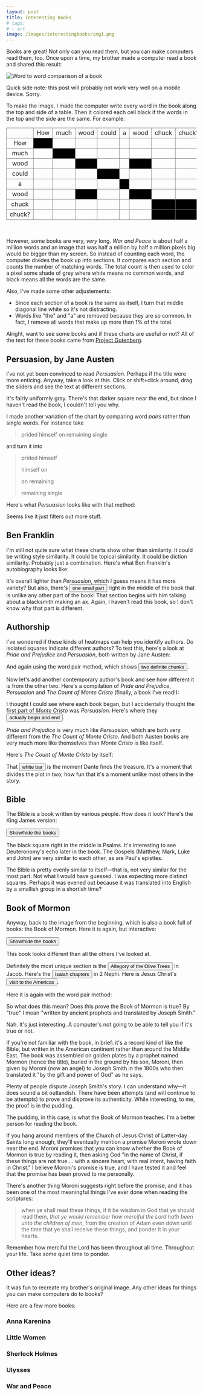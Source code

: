 ```yaml
---
layout: post
title: Interesting Books
# tags:
# - art
image: /images/interestingbooks/img1.png
---
```


Books are great! Not only can you read them, but you can make computers read them, too. Once upon a time, my brother made a computer read a book and shared this result:

![Word to word comparison of a book](/images/interestingbooks/img1.png)

Quick side note: this post will probably not work very well on a mobile device. Sorry.

To make the image, I made the computer write every word in the book along the top and side of a table. Then it colored each cell black if the words in the top and the side are the same. For example:

<style>
table.bordered {
  border-collapse: collapse;
  border-spacing: 0;
  width: 100%;
}
table.bordered td {
  border: 1px solid grey;
  text-align: center;
  vertical-align: center;
}
table.bordered td.mark {
  background-color: black;
}
</style>
<table class="bordered">
  <tr>
    <td></td>
    <td>How</td>
    <td>much</td>
    <td>wood</td>
    <td>could</td>
    <td>a</td>
    <td>wood</td>
    <td>chuck</td>
    <td>chuck?</td>
  </tr>
  <tr>
    <td>How</td>
    <td class="mark"></td>
    <td></td>
    <td></td>
    <td></td>
    <td></td>
    <td></td>
    <td></td>
    <td></td>
  </tr>
  <tr>
    <td>much</td>
    <td></td>
    <td class="mark"></td>
    <td></td>
    <td></td>
    <td></td>
    <td></td>
    <td></td>
    <td></td>
  </tr>
  <tr>
    <td>wood</td>
    <td></td>
    <td></td>
    <td class="mark"></td>
    <td></td>
    <td></td>
    <td class="mark"></td>
    <td></td>
    <td></td>
  </tr>
  <tr>
    <td>could</td>
    <td></td>
    <td></td>
    <td></td>
    <td class="mark"></td>
    <td></td>
    <td></td>
    <td></td>
    <td></td>
  </tr>
  <tr>
    <td>a</td>
    <td></td>
    <td></td>
    <td></td>
    <td></td>
    <td class="mark"></td>
    <td></td>
    <td></td>
    <td></td>
  </tr>
  <tr>
    <td>wood</td>
    <td></td>
    <td></td>
    <td class="mark"></td>
    <td></td>
    <td></td>
    <td class="mark"></td>
    <td></td>
    <td></td>
  </tr>
  <tr>
    <td>chuck</td>
    <td></td>
    <td></td>
    <td></td>
    <td></td>
    <td></td>
    <td></td>
    <td class="mark"></td>
    <td class="mark"></td>
  </tr>
  <tr>
    <td>chuck?</td>
    <td></td>
    <td></td>
    <td></td>
    <td></td>
    <td></td>
    <td></td>
    <td class="mark"></td>
    <td class="mark"></td>
  </tr>  
</table>

<br/>

However, some books are very, *very* long. *War and Peace* is about half a million words and an image that was half a million by half a million pixels big would be bigger than my screen. So instead of counting each word, the computer divides the book up into sections. It compares each section and counts the number of matching words. The total count is then used to color a pixel some shade of grey where white means no common words, and black means all the words are the same.

Also, I've made some other adjustements:

- Since each section of a book is the same as itself, I turn that middle diagonal line white so it's not distracting.
- Words like "the" and "a" are removed because they are so common. In fact, I remove all words that make up more than 1% of the total.

Alright, want to see some books and if these charts are useful or not? All of the text for these books came from [Project Gutenberg](https://www.gutenberg.org/).

<style>
.textpreview {
  background-color: rgba(0,0,0,0.02);
  padding: 2rem;
  border-radius: 6px;
  font-family: monospace;
  flex-basis: 50%;
  max-height: 10rem;
  overflow-y: auto;
  margin-bottom: 2rem;
}
.textpreview .match {
  background-color: rgba(255,251,205,1.0);
}
.box {
  overflow: visible;
  font-size: 0.7rem;
  white-space: nowrap;
}
</style>
<script>
const IMAGESIZE = 740;
function removeExts(x) {
  let parts = x.split('.');
  return parts.slice(0, parts.length - 2).join('.');
}
function debounce(func, delay) {
  let timer;
  return (...args) => {
    if (timer) {
      clearTimeout(timer);
    }
    timer = setTimeout(() => {
      clearTimeout(timer);
      func(...args);
    }, delay)
  }
}
let existing_boxes = {};
function toggleBox(key, color, x0, y0, x1, y1, label) {
  let fullkey = `${key} ${color} ${x0} ${y0} ${x1} ${y1} ${label}`;
  label = label || '';
  if (existing_boxes[fullkey]) {
    existing_boxes[fullkey].parentNode.removeChild(existing_boxes[fullkey]);
    delete existing_boxes[fullkey];
  } else {
    let wrap = document.querySelector(`#${key} .wrap`);
    let box = document.createElement('div');
    box.classList.add('box');
    box.setAttribute('style', `position: absolute; background-color: ${color};`);
    box.style.left = `${100 * x0/IMAGESIZE}%`;
    box.style.top = `${100 * y0/IMAGESIZE}%`;
    box.style.width = `${100 * (x1 - x0)/IMAGESIZE}%`;
    box.style.height = `${100 * (y1 - y0)/IMAGESIZE}%`;
    box.innerText = label;
    existing_boxes[fullkey] = box; 
    wrap.appendChild(box);
  }
}
function toggleCenterBox(key, color, start, end, label) {
  toggleBox(key, color, start, start, end, end, label);
}
var img_ids = 0;
function showInspectableImage(imageurl, key) {
  let img_id = key || "inspectable-" + img_ids++;
  
  let wrap = document.createElement('div');
  wrap.classList.add('wrap');
  wrap.setAttribute('style', 'position: relative');

  let img = document.createElement('img');
  img.src = imageurl;
  img.addEventListener('click', (ev) => {
    if (ev.shiftKey) {
      slider2.value = ev.offsetX;
      updateHighlight(1, Number(ev.offsetX));
    } else {
      slider1.value = ev.offsetX;
      updateHighlight(0, Number(ev.offsetX));
    }
  })

  let highlight1 = document.createElement('div');
  highlight1.setAttribute('style', 'width: 1px; height: 100%; background-color: rgba(255,0,0,0.5); position: absolute; top: 0; left: 0;');

  let highlight2 = document.createElement('div');
  highlight2.setAttribute('style', 'width: 1px; height: 100%; background-color: rgba(0,0,255,0.5); position: absolute; top: 0; left: 0;');

  wrap.appendChild(img);
  wrap.appendChild(highlight1);
  wrap.appendChild(highlight2);
  
  let text1 = '';
  let textpreview1 = document.createElement('div');
  textpreview1.classList.add('textpreview');
  let text2 = '';
  let textpreview2 = document.createElement('div');
  textpreview2.classList.add('textpreview');
  let previews = document.createElement('div');
  previews.setAttribute('style', 'display: flex;');
  previews.appendChild(textpreview1);
  previews.appendChild(textpreview2);

  let slider1 = document.createElement('input');
  slider1.setAttribute('type', 'range');
  slider1.setAttribute('min', '0');
  slider1.setAttribute('max', IMAGESIZE);
  slider1.setAttribute('value', '0');
  slider1.setAttribute('style', 'width: 100%;');

  let slider2 = document.createElement('input');
  slider2.setAttribute('type', 'range');
  slider2.setAttribute('min', '0');
  slider2.setAttribute('max', IMAGESIZE);
  slider2.setAttribute('value', '0');
  slider2.setAttribute('style', 'width: 100%;');
  
  function compareTexts() {
    console.log("comparing texts");
    if (!text1 || !text2) {
      return;
    }
    let parts1 = text1.split(' ');
    let s1 = new Set(parts1);
    let parts2 = text2.split(' ');
    let s2 = new Set(parts2);
    textpreview1.innerHTML = 'Chunk ' + textpreview1.getAttribute('chunk') + '\n' + parts1.map(word => {
      if (s2.has(word)) {
        return '<span class="match">' + word + '</span>'
      } else {
        return '<span>' + word + '</span>';
      }
    }).join('&nbsp;');
    textpreview2.innerHTML = 'Chunk ' + textpreview2.getAttribute('chunk') + '\n' + parts2.map(word => {
      if (s1.has(word)) {
        return '<span class="match">' + word + '</span>'
      } else {
        return '<span>' + word + '</span>';
      }
    }).join('&nbsp;');
  }

  function updateHighlight(which, val) {
    if (which === 0) {
      highlight1.style.left = `${val}px`;
    } else {
      highlight2.style.left = `${val}px`;
    }
    updatetext(which, val);
  }
  let updatetext = debounce((which, val) => {
    let chunkurl = removeExts(imageurl) + '/chunk' + val + '.txt'
    console.log(chunkurl);
    fetch(chunkurl)
      .then((response) => response.text())
      .then((text) => {
        let elem = which === 0 ? textpreview1 : textpreview2;
        elem.setAttribute('chunk', val);
        elem.innerText = `Chunk ${val}\n${text}`;
        if (which === 0) {
          text1 = text;
        } else {
          text2 = text;
        }
        // compareTexts();
      })
  }, 150)
  
  slider1.addEventListener('input', (ev) => {
    updateHighlight(0, Number(ev.target.value));
  });
  slider2.addEventListener('input', (ev) => {
    updateHighlight(1, Number(ev.target.value));
  });

  let root = document.createElement('div');
  root.setAttribute('id', img_id);
  root.appendChild(wrap);
  root.appendChild(slider1);
  root.appendChild(slider2);
  root.appendChild(previews);
  document.currentScript.after(root);
}
</script>

## Persuasion, by Jane Austen

I've not yet been convinced to read *Persuasion*. Perhaps if the title were more enticing. Anyway, take a look at this. Click or shift+click around, drag the sliders and see the text at different sections.

<script>showInspectableImage("{% if jekyll.environment == "development" %}http://127.0.0.1:8080/v1{% else %}https://www.iffycan.com/book-analysis/v1{% endif %}/persuasion.1.png");</script>

It's fairly uniformly gray. There's that darker square near the end, but since I haven't read the book, I couldn't tell you why.

I made another variation of the chart by comparing word *pairs* rather than single words. For instance take

> prided himself on remaining single

and turn it into

> prided himself
>
> himself on
>
> on remaining
>
> remaining single

Here's what *Persuasion* looks like with that method:

<script>showInspectableImage("{% if jekyll.environment == "development" %}http://127.0.0.1:8080/v1{% else %}https://www.iffycan.com/book-analysis/v1{% endif %}/persuasion.2.png");</script>

Seems like it just filters out more stuff.

## Ben Franklin

I'm still not quite sure what these charts show other than similarity. It could be writing style similarity. It could be topical similarity. It could be diction similarity. Probably just a combination. Here's what Ben Franklin's autobiography looks like:

<script>showInspectableImage("{% if jekyll.environment == "development" %}http://127.0.0.1:8080/v1{% else %}https://www.iffycan.com/book-analysis/v1{% endif %}/ben_franklin.1.png", 'ben-franklin-1');</script>

It's overall lighter than *Persuasion*, which I guess means it has more variety? But also, there's <button onclick="toggleCenterBox('ben-franklin-1', 'rgba(0,127,0,0.2)',369, 380);">one small part</button> right in the middle of the book that is unlike any other part of the book! That section begins with him talking about a blacksmith making an ax. Again, I haven't read this book, so I don't know why that part is different.

## Authorship

I've wondered if these kinds of heatmaps can help you identify authors. Do isolated squares indicate different authors?  To test this, here's a look at *Pride and Prejudice* and *Persuasion*, both written by Jane Austen:

<script>showInspectableImage("{% if jekyll.environment == "development" %}http://127.0.0.1:8080/v1{% else %}https://www.iffycan.com/book-analysis/v1{% endif %}/pride_and_persuasion.1.png");</script>

And again using the word pair method, which shows <button onclick="toggleCenterBox('pride-persuasion-2', 'rgba(0,127,0,0.2)', 0, 438); toggleCenterBox('pride-persuasion-2', 'rgba(127,127,0,0.2)', 438, IMAGESIZE);">two definite chunks</button>.

<script>showInspectableImage("{% if jekyll.environment == "development" %}http://127.0.0.1:8080/v1{% else %}https://www.iffycan.com/book-analysis/v1{% endif %}/pride_and_persuasion.2.png", 'pride-persuasion-2');</script>

Now let's add another contemporary author's book and see how different it is from the other two. Here's a compilation of *Pride and Prejudice*, *Persuasion* and *The Count of Monte Cristo* (finally, a book I've read!):

<script>showInspectableImage("{% if jekyll.environment == "development" %}http://127.0.0.1:8080/v1{% else %}https://www.iffycan.com/book-analysis/v1{% endif %}/pride_persuade_crisco.1.png", 'ppc');</script>

I thought I could see where each book began, but I accidentally thought the first part of *Monte Cristo* was *Persuasion*. Here's where they <button onclick="toggleCenterBox('ppc', 'rgba(0,127,0,0.2)',0,135);toggleCenterBox('ppc', 'rgba(127,127,0,0.2)',135,227);toggleCenterBox('ppc', 'rgba(0,127,127,0.2)',227,IMAGESIZE);">actually begin and end</button>.

*Pride and Prejudice* is very much like *Persuasion*, which are both very different from the *The Count of Monte Cristo*. And both Austen books are very much more like themselves than *Monte Cristo* is like itself.

Here's *The Count of Monte Cristo* by itself:

<script>showInspectableImage("{% if jekyll.environment == "development" %}http://127.0.0.1:8080/v1{% else %}https://www.iffycan.com/book-analysis/v1{% endif %}/monte_cristo.1.png", 'cristo');</script>

That <button onclick="toggleBox('cristo', 'rgba(0,127,127,0.75)',133, 0, 136, IMAGESIZE);">white bar</button> is the moment Dante finds the treasure. It's a moment that divides the plot in two; how fun that it's a moment unlike most others in the story.

## Bible

The Bible is a book written by various people. How does it look? Here's the King James version:

<script>showInspectableImage("{% if jekyll.environment == "development" %}http://127.0.0.1:8080/v1{% else %}https://www.iffycan.com/book-analysis/v1{% endif %}/bible.1.png", 'bible');</script>

<script>
function showhidebible() {
  let bookstarts = [
    ["Genesis", 0],
    ["Exodus", 36],
    ["Leviticus", 66],
    ["Numbers", 89],
    ["Deuteronomy", 120],
    ["Joshua", 147],
    ["Judges", 164],
    ["Ruth", 182],
    ["Samuel 1", 184],
    ["Samuel 2", 208],
    ["Kings 1", 227],
    ["Kings 2", 250],
    ["Chronicles 1", 272],
    ["Chronicles 2", 291],
    ["Ezra", 316],
    ["Nehemiah", 323],
    ["Esther", 332],
    ["Job", 338],
    ["Psalms", 355],
    ["Proverbs", 395],
    ["Ecclesiastes", 409],
    ["Song of Solomon", 414],
    ["Isaiah", 416],
    ["Jeremiah", 451],
    ["Lamentations", 491],
    ["Ezekiel", 494],
    ["Daniel", 531],
    ["Hosea - Malachi", 547],
    // ["Hosea", 542],
    // ["Joel", 547],
    // ["Amos", 549],
    // ["Obadiah", 553],
    // ["Jonah", 553],
    // ["Micah", 555],
    // ["Nahum", 558],
    // ["Habakkuk", 559],
    // ["Zephaniah", 560],
    // ["Haggai", 562],
    // ["Zechariah", 563],
    // ["Malachi", 569],
    ["Matthew", 570],
    ["Mark", 593],
    ["Luke", 607],
    ["John", 631],
    ["Acts", 649],
    ["Romans - Jude", 672],
    // ["Corinthians 1", 681],
    // ["Corinthians 2", 689],
    // ["Galatians", 695],
    // ["Ephesians", 698],
    // ["Philippians", 701],
    // ["Colossians", 703],
    // ["Thessalonians 1", 705],
    // ["Thessalonians 2", 706],
    // ["Timothy 1", 707],
    // ["Timothy 2", 710],
    // ["Titus", 711],
    // ["Philemon", 712],
    // ["Hebrews", 712],
    // ["James", 719],
    // ["Peter 1", 721],
    // ["Peter 2", 723],
    // ["John 1", 725],
    // ["John 2", 727],
    // ["John 3", 727],
    // ["Jude", 728],
    ["Revelation", 728],
    ["", IMAGESIZE],
  ]
  let colors = [
    "rgba(0,127,0,0.2)",
    "rgba(0,127,127,0.2)",
    "rgba(127,127,0,0.2)",
    "rgba(0,0,127,0.2)",
    "rgba(127,0,127,0.2)",
    "rgba(127,0,0,0.2)",
  ]
  for (let i = 0; i < (bookstarts.length - 1); i++) {
    let color = colors[i % colors.length];
    let [book, start] = bookstarts[i];
    let [_, end] = bookstarts[i+1];
    toggleCenterBox('bible', color, start, end, book);
  }
}
</script>

<button onclick="showhidebible()">Show/hide the books</button>

The black square right in the middle is Psalms. It's interesting to see Deuteronomy's echo later in the book. The Gospels (Matthew, Mark, Luke and John) are very similar to each other, as are Paul's epistles.

The Bible is pretty evenly similar to itself&mdash;that is, not very similar for the most part. Not what I would have guessed. I was expecting more distinct squares. Perhaps it was evened out because it was translated into English by a smallish group in a shortish time?

## Book of Mormon

Anyway, back to the image from the beginning, which is also a book full of books: the Book of Mormon. Here it is again, but interactive:

<script>
function showhidebookofmormon() {
  let bookstarts = [
    ["1 Nephi", 0],
    ["2 Nephi", 71],
    ["Jacob", 153],
    ["Enos - Words of Mormon", 178],
    // ["Enos", 178],
    // ["Jarom", 181],
    // ["Omni", 183],
    // ["Words of Mormon", 187],
    ["Mosiah", 189],
    ["Alma", 275],
    ["Helaman", 509],
    ["3 Nephi", 566],
    ["4 Nephi", 645],
    ["Mormon", 651],
    ["Ether", 677],
    ["Moroni", 723], 
    ["", IMAGESIZE],
  ]
  let colors = [
    "rgba(0,127,0,0.2)",
    "rgba(0,127,127,0.2)",
    "rgba(127,127,0,0.2)",
    "rgba(0,0,127,0.2)",
    "rgba(127,0,127,0.2)",
    "rgba(127,0,0,0.2)",
  ]
  for (let i = 0; i < (bookstarts.length - 1); i++) {
    let color = colors[i % colors.length];
    let [book, start] = bookstarts[i];
    let [_, end] = bookstarts[i+1];
    toggleCenterBox('bookofmormon-1', color, start, end, book);
    toggleCenterBox('bookofmormon-2', color, start, end, book);
  }
}
</script>

<script>showInspectableImage("{% if jekyll.environment == "development" %}http://127.0.0.1:8080/v1{% else %}https://www.iffycan.com/book-analysis/v1{% endif %}/bookofmormon.1.png", 'bookofmormon-1');</script>

<button onclick="showhidebookofmormon()">Show/hide the books</button>

This book looks different than all the others I've looked at.

Definitely the most unique section is the <button onclick="toggleCenterBox('bookofmormon-1', 'rgba(127,0,0,0.5)', 163, 173, 'Olive tree')">Allegory of the Olive Trees</button> in Jacob.  Here's the <button onclick="toggleCenterBox('bookofmormon-1', 'rgba(0,127,0,0.5)', 106, 139, 'Isaiah')">Isaiah chapters</button> in 2 Nephi.  Here is Jesus Christ's <button onclick="toggleCenterBox('bookofmormon-1', 'rgba(0,127,127,0.5)', 596, 644, 'Jesus Christ')">visit to the Americas</button>. 

Here it is again with the word pair method:

<script>showInspectableImage("{% if jekyll.environment == "development" %}http://127.0.0.1:8080/v1{% else %}https://www.iffycan.com/book-analysis/v1{% endif %}/bookofmormon.2.png", "bookofmormon-2");</script>

So what does this mean? Does this prove the Book of Mormon is true? By "true" I mean "written by ancient prophets and translated by Joseph Smith."

Nah. It's just interesting. A computer's not going to be able to tell you if it's true or not.

If you're not familiar with the book, in brief: it's a record kind of like the Bible, but written in the American continent rather than around the Middle East. The book was assembled on golden plates by a prophet named Mormon (hence the title), buried in the ground by his son, Moroni, then given by Moroni (now an angel) to Joseph Smith in the 1800s who then translated it "by the gift and power of God" as he says.

Plenty of people dispute Joseph Smith's story. I can understand why&mdash;it does sound a bit outlandish. There have been attempts (and will continue to be attempts) to prove and disprove its authenticity. While interesting, to me, the proof is in the pudding.

The pudding, in this case, is what the Book of Mormon teaches. I'm a better person for reading the book.

If you hang around members of the Church of Jesus Christ of Latter-day Saints long enough, they'll eventually mention a promise Moroni wrote down near the end. Moroni promises that you can know whether the Book of Mormon is true by reading it, then asking God "in the name of Christ, if these things are not true ... with a sincere heart, with real intent, having faith in Christ." I believe Moroni's promise is true, and I have tested it and feel that the promise has been proved to me personally.

There's another thing Moroni suggests right before the promise, and it has been one of the most meaningful things I've ever done when reading the scriptures:

> when ye shall read these things, if it be wisdom in God that ye should read them, *that ye would remember how merciful the Lord hath been unto the children of men*, from the creation of Adam even down until the time that ye shall receive these things, and ponder it in your hearts.

Remember how merciful the Lord has been throughout all time. Throughout your life. Take some quiet time to ponder.

## Other ideas?

It was fun to recreate my brother's original image. Any other ideas for things you can make computers do to books?

Here are a few more books:

### Anna Karenina

<script>showInspectableImage("{% if jekyll.environment == "development" %}http://127.0.0.1:8080/v1{% else %}https://www.iffycan.com/book-analysis/v1{% endif %}/anna_karenina.1.png");</script>

### Little Women

<script>showInspectableImage("{% if jekyll.environment == "development" %}http://127.0.0.1:8080/v1{% else %}https://www.iffycan.com/book-analysis/v1{% endif %}/little_women.1.png");</script>

### Sherlock Holmes

<script>showInspectableImage("{% if jekyll.environment == "development" %}http://127.0.0.1:8080/v1{% else %}https://www.iffycan.com/book-analysis/v1{% endif %}/sherlock_holmes.1.png");</script>

### Ulysses

<script>showInspectableImage("{% if jekyll.environment == "development" %}http://127.0.0.1:8080/v1{% else %}https://www.iffycan.com/book-analysis/v1{% endif %}/ulysses.1.png");</script>

### War and Peace

<script>showInspectableImage("{% if jekyll.environment == "development" %}http://127.0.0.1:8080/v1{% else %}https://www.iffycan.com/book-analysis/v1{% endif %}/war_and_peace.1.png");</script>